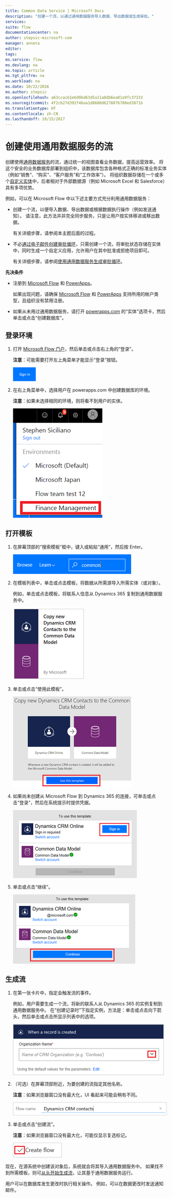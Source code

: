 ```yaml
---
title: Common Data Service | Microsoft Docs
description: "创建一个流，以通过通用数据服务导入数据、导出数据或生成审批。"
services: 
suite: flow
documentationcenter: na
author: stepsic-microsoft-com
manager: anneta
editor: 
tags: 
ms.service: flow
ms.devlang: na
ms.topic: article
ms.tgt_pltfrm: na
ms.workload: na
ms.date: 10/22/2016
ms.author: stepsic
ms.openlocfilehash: a63ccacb1e6d9bd63d5a11a8db6ea01a9fc37333
ms.sourcegitcommit: 4f2cb27d392f46aa1d8680d6278876780ed3871b
ms.translationtype: HT
ms.contentlocale: zh-CN
ms.lasthandoff: 10/15/2017
---
```

# <a name="create-a-flow-that-uses-the-common-data-service"></a>创建使用通用数据服务的流
创建使用[通用数据服务](https://powerapps.microsoft.com/tutorials/data-platform-intro/)的流，通过统一的视图查看业务数据，提高运营效率。 将这个安全的业务数据库部署到组织中，该数据库包含各种格式正确的标准业务实体（例如“销售”、“购买”、“客户服务”和“工作效率”）。 将组织数据存储在一个或多个[自定义实体](https://powerapps.microsoft.com/tutorials/data-platform-create-entity/)中，后者相对于外部数据源（例如 Microsoft Excel 和 Salesforce）具有多项优势。

例如，可以在 Microsoft Flow 中以下述主要方式充分利用通用数据服务：

* 创建一个流，以便导入数据、导出数据或根据数据执行操作（例如发送通知）。 请注意，此方法并非完全同步服务，只是让用户按实体移进或移出数据。
  
    有关详细步骤，请参阅本主题后面的过程。
* 不必[通过电子邮件创建审批循环](wait-for-approvals.md)，只需创建一个流，将审批状态存储在实体中，同时生成一个自定义应用，允许用户在其中批准或拒绝项目即可。
  
    有关详细步骤，请参阅[使用通用数据服务生成审批循环](common-data-model-approve.md)。

**先决条件**

* 注册到 [Microsoft Flow](https://flow.microsoft.com) 和 [PowerApps](https://web.powerapps.com)。
  
    如果出现问题，请确保 [Microsoft Flow](sign-up-sign-in.md) 和 [PowerApps](https://powerapps.microsoft.com/en-us/tutorials/signup-for-powerapps/) 支持所用的帐户类型，且组织没有禁用注册。
* 如果从未用过通用数据服务，请打开 [powerapps.com](https://web.powerapps.com/#/entities) 的“实体”选项卡，然后单击或点击“创建数据库”。

## <a name="sign-in-to-your-environment"></a>登录环境
1. 打开 [Microsoft Flow 门户](https://flow.microsoft.com)，然后单击或点击右上角的“登录”。
   
    **注意**：可能需要打开左上角菜单才能显示“登录”按钮。
   
    ![登录](./media/common-data-model-intro/signin-flow.png)
2. 在右上角菜单中，选择用户在 powerapps.com 中创建数据库的环境。
   
    **注意**：如果未选择相同的环境，则将看不到用户的实体。
   
    ![选择环境](./media/common-data-model-intro/select-environment.png)

## <a name="open-a-template"></a>打开模板
1. 在屏幕顶部的“搜索模板”框中，键入或粘贴“通用”，然后按 Enter。
   
    ![搜索模板](./media/common-data-model-intro/template-search.png)
2. 在模板列表中，单击或点击模板，将数据从所需源导入所需实体（或对象）。
   
    例如，单击或点击模板，将联系人信息从 Dynamics 365 复制到通用数据服务中。
   
    ![选择模板](./media/common-data-model-intro/choose-template.png)
3. 单击或点击“使用此模板”。
   
    ![使用模板](./media/common-data-model-intro/use-template.png)
4. 如果尚未创建从 Microsoft Flow 到 Dynamics 365 的连接，可单击或点击“登录”，然后在系统提示时提供凭据。
   
    ![登录 Dynamics 365](./media/common-data-model-intro/dynamics-signin.png)
5. 单击或点击“继续”。
   
    ![确认帐户](./media/common-data-model-intro/confirm-accounts.png)

## <a name="build-your-flow"></a>生成流
1. 在第一张卡片中，指定会触发流的事件。
   
    例如，用户需要生成一个流，将新的联系人从 Dynamics 365 的实例复制到通用数据服务中。 在“创建记录时”下指定实例，方法是：单击或点击向下箭头，然后单击或点击所显示列表中的选项。
   
    ![指定 Dynamics 365 的实例](./media/common-data-model-intro/specify-instance.png)
2. （可选）在屏幕顶部附近，为要创建的流指定其他名称。
   
    **注意**：如果浏览器窗口没有最大化，UI 看起来可能会稍有不同。
   
    ![命名流](./media/common-data-model-intro/name-flow.png)
3. 单击或点击“创建流”。
   
    **注意**：如果浏览器窗口没有最大化，可能仅显示复选标记。
   
    ![创建流](./media/common-data-model-intro/create-flow.png)

现在，在源系统中创建该对象后，系统就会将其导入通用数据服务中。 如果找不到所需模板，则可[从头开始生成流](get-started-logic-flow.md)，让其基于通用数据服务运行。

用户可以在数据库发生更改时执行相关操作。 例如，可以在数据更改时发送通知邮件。

